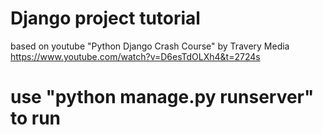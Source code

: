 # Django project tutorial

based on youtube "Python Django Crash Course" by Travery Media
https://www.youtube.com/watch?v=D6esTdOLXh4&t=2724s

# use "python manage.py runserver" to run
